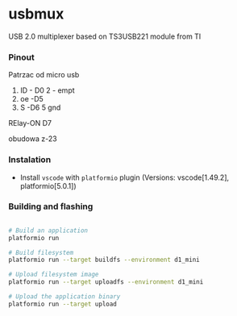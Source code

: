 # usbmux
USB 2.0 multiplexer based on TS3USB221 module from TI



### Pinout
Patrzac od micro usb
1. ID -  D0
2 - empt
3. oe  -D5
4. S -D6
5 gnd

RElay-ON D7

obudowa z-23


### Instalation
* Install `vscode` with `platformio` plugin (Versions: vscode[1.49.2], platformio[5.0.1])


### Building and flashing
```sh

# Build an application
platformio run

# Build filesystem
platformio run --target buildfs --environment d1_mini

# Upload filesystem image
platformio run --target uploadfs --environment d1_mini

# Upload the application binary
platformio run --target upload
```
